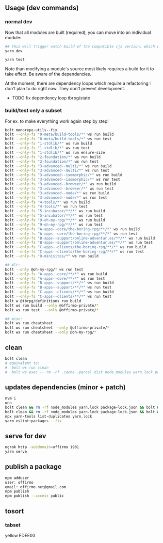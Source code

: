 
## Usage (dev commands)

### normal dev

Now that all modules are built (required), you can move into an individual module:
```bash
## this will trigger watch build of the compatible cjs version, which works in all envs
yarn dev

yarn test
```

Note than modifying a module's source most likely requires a build for it to take effect.
Be aware of the dependencies.

At the moment, there are dependency loops which require a refactoring I don't plan to do right now. They don't prevent development.
* TODO fix dependency loop tbrpg/state


### build/test only a subset

For ex. to make everything work again step by step!

```bash
bolt monorepo-utils--fix
bolt --only-fs "0-meta/build-tools/*" ws run build
bolt --only-fs "0-meta/build-tools/*" ws run test
bolt --only-fs "1-stdlib/*" ws run build
bolt --only-fs "1-stdlib/*" ws run test
bolt --only-fs "1-stdlib/*" ws run ensure-size
bolt --only-fs "2-foundation/*" ws run build
bolt --only-fs "2-foundation/*" ws run test
bolt --only-fs "3-advanced--multi/*" ws run build
bolt --only-fs "3-advanced--multi/*" ws run test
bolt --only-fs "3-advanced--isomorphic/*" ws run build
bolt --only-fs "3-advanced--isomorphic/*" ws run test
bolt --only-fs "3-advanced--browser/*" ws run build
bolt --only-fs "3-advanced--browser/*" ws run test
bolt --only-fs "3-advanced--node/*" ws run build
bolt --only-fs "3-advanced--node/*" ws run test
bolt --only-fs "4-tools/*" ws run build
bolt --only-fs "4-tools/*" ws run test
bolt --only-fs "5-incubator/**/*" ws run build
bolt --only-fs "5-incubator/**/*" ws run test
bolt --only-fs "9-oh-my-rpg/**/*" ws run build
bolt --only-fs "9-oh-my-rpg/**/*" ws run test
bolt --only-fs "A-apps--core/the-boring-rpg/**/*" ws run build
bolt --only-fs "A-apps--core/the-boring-rpg/**/*" ws run test
bolt --only-fs "B-apps--support/online-adventur.es/**/*" ws run build
bolt --only-fs "B-apps--support/online-adventur.es/**/*" ws run test
bolt --only-fs "C-apps--clients/the-boring-rpg/**/*" ws run build
bolt --only-fs "C-apps--clients/the-boring-rpg/**/*" ws run test
bolt --only-fs "D-minisites/*" ws run build

## Alt:
bolt --only @oh-my-rpg/* ws run test
bolt --only-fs "A-apps--core/**/*" ws run build
bolt --only-fs "A-apps--core/**/*" ws run test
bolt --only-fs "B-apps--support/**/*" ws run build
bolt --only-fs "B-apps--support/**/*" ws run test
bolt --only-fs "C-apps--clients/**/*" ws run build
bolt --only-fs "C-apps--clients/**/*" ws run test
bolt w @tbrpg/definitions run build
bolt ws run build --only @offirmo-private/*
bolt ws run test  --only @offirmo-private/*

## misc:
bolt ws run cheatsheet
bolt ws run cheatsheet --only @offirmo-private/*
bolt ws run cheatsheet --only @oh-my-rpg/*
```

## clean
```bash
bolt clean
# equivalent to:
#  bolt ws run clean
#  bolt ws exec -- rm -rf .cache .parcel dist node_modules yarn.lock package-lock.json yarn-error.log
```

## updates dependencies (minor + patch)
```bash
nvm i
onn
bolt clean && rm -rf node_modules yarn.lock package-lock.json && bolt && bolt xpostinstall && bolt xpostinstall && yarn outdated     && bolt build
bolt clean && rm -rf node_modules yarn.lock package-lock.json && bolt && bolt build
npx yarn-tools list-duplicates yarn.lock
yarn eslint:packages --fix
```

## serve for dev
```bash
ngrok http -subdomain=offirmo 1981
yarn serve
```

## publish a package
```bash
npm adduser
user: offirmo
email: offirmo.net@gmail.com
npm publish
npm publish --access public
```


## tosort

### tabset

yellow FDEE00
